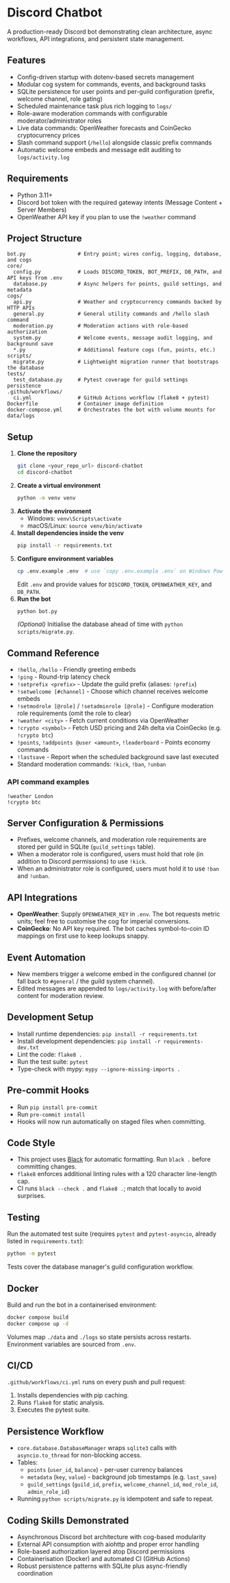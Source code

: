 # Discord Chatbot

A production-ready Discord bot demonstrating clean architecture, async workflows, API integrations, and persistent state management.

## Features
- Config-driven startup with dotenv-based secrets management
- Modular cog system for commands, events, and background tasks
- SQLite persistence for user points and per-guild configuration (prefix, welcome channel, role gating)
- Scheduled maintenance task plus rich logging to `logs/`
- Role-aware moderation commands with configurable moderator/administrator roles
- Live data commands: OpenWeather forecasts and CoinGecko cryptocurrency prices
- Slash command support (`/hello`) alongside classic prefix commands
- Automatic welcome embeds and message edit auditing to `logs/activity.log`

## Requirements
- Python 3.11+
- Discord bot token with the required gateway intents (Message Content + Server Members)
- OpenWeather API key if you plan to use the `!weather` command

## Project Structure
```
bot.py                 # Entry point; wires config, logging, database, and cogs
core/
  config.py            # Loads DISCORD_TOKEN, BOT_PREFIX, DB_PATH, and API keys from .env
  database.py          # Async helpers for points, guild settings, and metadata
cogs/
  api.py               # Weather and cryptocurrency commands backed by HTTP APIs
  general.py           # General utility commands and /hello slash command
  moderation.py        # Moderation actions with role-based authorization
  system.py            # Welcome events, message audit logging, and background save
  *.py                 # Additional feature cogs (fun, points, etc.)
scripts/
  migrate.py           # Lightweight migration runner that bootstraps the database
tests/
  test_database.py     # Pytest coverage for guild settings persistence
.github/workflows/
  ci.yml               # GitHub Actions workflow (flake8 + pytest)
Dockerfile             # Container image definition
docker-compose.yml     # Orchestrates the bot with volume mounts for data/logs
```

## Setup
1. **Clone the repository**
   ```bash
   git clone <your_repo_url> discord-chatbot
   cd discord-chatbot
   ```
2. **Create a virtual environment**
   ```bash
   python -m venv venv
   ```
3. **Activate the environment**
   - Windows: `venv\Scripts\activate`
   - macOS/Linux: `source venv/bin/activate`
4. **Install dependencies inside the venv**
   ```bash
   pip install -r requirements.txt
   ```
5. **Configure environment variables**
   ```bash
   cp .env.example .env  # use `copy .env.example .env` on Windows PowerShell
   ```
   Edit `.env` and provide values for `DISCORD_TOKEN`, `OPENWEATHER_KEY`, and `DB_PATH`.
6. **Run the bot**
   ```bash
   python bot.py
   ```
   *(Optional)* Initialise the database ahead of time with `python scripts/migrate.py`.

## Command Reference
- `!hello`, `/hello` - Friendly greeting embeds
- `!ping` - Round-trip latency check
- `!setprefix <prefix>` - Update the guild prefix (aliases: `!prefix`)
- `!setwelcome [#channel]` - Choose which channel receives welcome embeds
- `!setmodrole [@role]` / `!setadminrole [@role]` - Configure moderation role requirements (omit the role to clear)
- `!weather <city>` - Fetch current conditions via OpenWeather
- `!crypto <symbol>` - Fetch USD pricing and 24h delta via CoinGecko (e.g. `!crypto btc`)
- `!points`, `!addpoints @user <amount>`, `!leaderboard` - Points economy commands
- `!lastsave` - Report when the scheduled background save last executed
- Standard moderation commands: `!kick`, `!ban`, `!unban`

### API command examples
```text
!weather London
!crypto btc
```

## Server Configuration & Permissions
- Prefixes, welcome channels, and moderation role requirements are stored per guild in SQLite (`guild_settings` table).
- When a moderator role is configured, users must hold that role (in addition to Discord permissions) to use `!kick`.
- When an administrator role is configured, users must hold it to use `!ban` and `!unban`.

## API Integrations
- **OpenWeather**: Supply `OPENWEATHER_KEY` in `.env`. The bot requests metric units; feel free to customise the cog for imperial conversions.
- **CoinGecko**: No API key required. The bot caches symbol-to-coin ID mappings on first use to keep lookups snappy.

## Event Automation
- New members trigger a welcome embed in the configured channel (or fall back to `#general` / the guild system channel).
- Edited messages are appended to `logs/activity.log` with before/after content for moderation review.


## Development Setup
- Install runtime dependencies: `pip install -r requirements.txt`
- Install development dependencies: `pip install -r requirements-dev.txt`
- Lint the code: `flake8 .`
- Run the test suite: `pytest`
- Type-check with mypy: `mypy --ignore-missing-imports .`

## Pre-commit Hooks
- Run `pip install pre-commit`
- Run `pre-commit install`
- Hooks will now run automatically on staged files when committing.

## Code Style
- This project uses [Black](https://black.readthedocs.io/) for automatic formatting. Run `black .` before committing changes.
- `flake8` enforces additional linting rules with a 120 character line-length cap.
- CI runs `black --check .` and `flake8 .`; match that locally to avoid surprises.
## Testing
Run the automated test suite (requires `pytest` and `pytest-asyncio`, already listed in `requirements.txt`):
```bash
python -m pytest
```
Tests cover the database manager's guild configuration workflow.

## Docker
Build and run the bot in a containerised environment:
```bash
docker compose build
docker compose up -d
```
Volumes map `./data` and `./logs` so state persists across restarts. Environment variables are sourced from `.env`.

## CI/CD
`.github/workflows/ci.yml` runs on every push and pull request:
1. Installs dependencies with pip caching.
2. Runs `flake8` for static analysis.
3. Executes the pytest suite.

## Persistence Workflow
- `core.database.DatabaseManager` wraps `sqlite3` calls with `asyncio.to_thread` for non-blocking access.
- Tables:
  - `points` (`user_id`, `balance`) - per-user currency balances
  - `metadata` (`key`, `value`) - background job timestamps (e.g. `last_save`)
  - `guild_settings` (`guild_id`, `prefix`, `welcome_channel_id`, `mod_role_id`, `admin_role_id`)
- Running `python scripts/migrate.py` is idempotent and safe to repeat.

## Coding Skills Demonstrated
- Asynchronous Discord bot architecture with cog-based modularity
- External API consumption with aiohttp and proper error handling
- Role-based authorization layered atop Discord permissions
- Containerisation (Docker) and automated CI (GitHub Actions)
- Robust persistence patterns with SQLite plus async-friendly coordination

